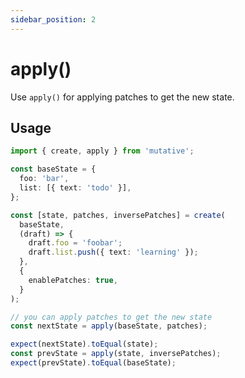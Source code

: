 ```yaml
---
sidebar_position: 2
---
```


# apply()

Use `apply()` for applying patches to get the new state.

## Usage

```ts
import { create, apply } from 'mutative';

const baseState = {
  foo: 'bar',
  list: [{ text: 'todo' }],
};

const [state, patches, inversePatches] = create(
  baseState,
  (draft) => {
    draft.foo = 'foobar';
    draft.list.push({ text: 'learning' });
  },
  {
    enablePatches: true,
  }
);

// you can apply patches to get the new state
const nextState = apply(baseState, patches);

expect(nextState).toEqual(state);
const prevState = apply(state, inversePatches);
expect(prevState).toEqual(baseState);
```

